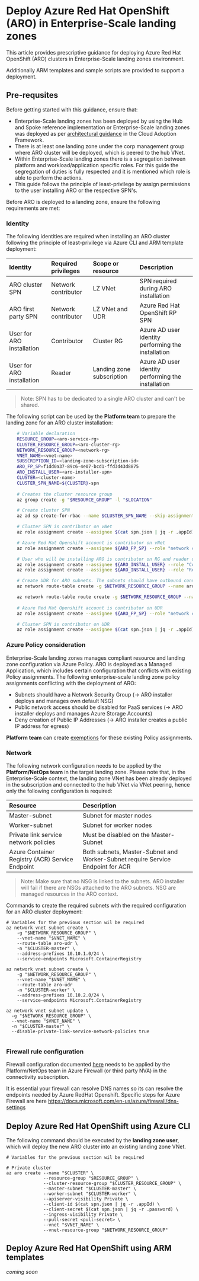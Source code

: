 # Deploy Azure Red Hat OpenShift (ARO) in Enterprise-Scale landing zones

This article provides prescriptive guidance for deploying Azure Red Hat OpenShift (ARO) clusters in Enterprise-Scale landing zones environment.

Additionally ARM templates and sample scripts are provided to support a deployment.

## Pre-requsites

Before getting started with this guidance, ensure that:

- Enterprise-Scale landing zones has been deployed by using the Hub and Spoke reference implementation or Enterprise-Scale landing zones was deployed as per [architectural guidance](https://docs.microsoft.com/en-us/azure/cloud-adoption-framework/ready/enterprise-scale/) in the Cloud Adoption Framework.
- There is at least one landing zone under the corp management group where ARO cluster will be deployed, which is peered to the hub VNet.
- Within Enterprise-Scale landing zones there is a segregation between platform and workload/application specific roles. For this guide the segregation of duties is fully respected and it is mentioned which role is able to perform the actions.
- This guide follows the principle of least-privilege by assign permissions to the user installing ARO or the respective SPN's.

Before ARO is deployed to a landing zone, ensure the following requirements are met:

### Identity

The following identities are required when installing an ARO cluster following the principle of least-privilege via Azure CLI and ARM template deployment:

| Identity | Required privileges | Scope or resource | Description  |
|:---------|:--------------------|:------------------|:--------|
| ARO cluster SPN | Network contributor | LZ VNet | SPN required during ARO installation |
| ARO first party SPN | Network contributor | LZ VNet and UDR | Azure Red Hat OpenShift RP SPN |
| User for ARO installation | Contributor | Cluster RG | Azure AD user identity performing the installation |
| User for ARO installation | Reader | Landing zone subscription | Azure AD user identity performing the installation |

> Note: SPN has to be dedicated to a single ARO cluster and can't be shared.

The following script can be used by the **Platform team** to prepare the landing zone for an ARO cluster installation:

``` bash
    # Variable declaration
    RESOURCE_GROUP=<aro-service-rg>
    CLUSTER_RESOURCE_GROUP=<aro-cluster-rg>
    NETWORK_RESOURCE_GROUP=<network-rg>
    VNET_NAME=<vnet-name>
    SUBSCRIPTION_ID=<landing-zone-subscription-id>
    ARO_FP_SP=f1dd0a37-89c6-4e07-bcd1-ffd3d43d8875
    ARO_INSTALL_USER=<aro-installer-upn>
    CLUSTER=<cluster-name>
    CLUSTER_SPN_NAME=${CLUSTER}-spn
    
    # Creates the cluster resource group
    az group create -g "$RESOURCE_GROUP" -l "$LOCATION"

    # Create cluster SPN
    az ad sp create-for-rbac --name $CLUSTER_SPN_NAME --skip-assignment > spn.json

    # Cluster SPN is contributor on vNet
    az role assignment create --assignee $(cat spn.json | jq -r .appId) --role "network contributor" --scope /subscriptions/${SUBSCRIPTION_ID}/resourceGroups/${NETWORK_RESOURCE_GROUP}/providers/Microsoft.Network/virtualNetworks/${VNET_NAME}

    # Azure Red Hat Openshift account is contributor on vNet
    az role assignment create --assignee ${ARO_FP_SP} --role "network contributor" --scope /subscriptions/${SUBSCRIPTION_ID}/resourceGroups/${NETWORK_RESOURCE_GROUP}/providers/Microsoft.Network/virtualNetworks/${VNET_NAME}

    # User who will be installing ARO is contributor on RG and reader on the subscription (Please note that no owner permission is required)
    az role assignment create --assignee ${ARO_INSTALL_USER} --role "Contributor" --scope /subscriptions/${SUBSCRIPTION_ID}/resourceGroups/${RESOURCE_GROUP}
    az role assignment create --assignee ${ARO_INSTALL_USER} --role "Reader" --scope /subscriptions/${SUBSCRIPTION_ID}

    # Create UDR for ARO subnets. The subnets should have outbound connectivity to specific ARO endpoints. For example the UDR could point to the Firewall / Hub router.
    az network route-table create -g $NETWORK_RESOURCE_GROUP --name aro-udr

    az network route-table route create -g $NETWORK_RESOURCE_GROUP --name aro-udr --route-table-name aro-udr --address-prefix 0.0.0.0/0 --next-hop-type VirtualAppliance --next-hop-ip-address <FWPRIVATE_IP>
    
    # Azure Red Hat Openshift account is contributor on UDR
    az role assignment create --assignee ${ARO_FP_SP} --role "network contributor" --scope /subscriptions/${SUBSCRIPTION_ID}/resourceGroups/${NETWORK_RESOURCE_GROUP}/providers/Microsoft.Network/routeTables/aro-udr

    # Cluster SPN is contributor on UDR
    az role assignment create --assignee $(cat spn.json | jq -r .appId) --role "network contributor" --scope /subscriptions/${SUBSCRIPTION_ID}/resourceGroups/${NETWORK_RESOURCE_GROUP}/providers/Microsoft.Network/routeTables/aro-udr
```

### Azure Policy consideration

Enterprise-Scale landing zones manages compliant resource and landing zone configuration via Azure Policy. ARO is deployed as a Managed Application, which includes certain configuration that conflicts with existing Policy assignments. The following enterprise-scale landing zone policy assignments conflicting with the deployment of ARO:

- Subnets should have a Network Security Group (-> ARO installer deploys and manages own default NSG)
- Public network access should be disabled for PaaS services (-> ARO installer deploys and manages Azure Storage Accounts)
- Deny creation of Public IP Addresses (-> ARO installer creates a public IP address for egress)

**Platform team** can create [exemptions](https://docs.microsoft.com/en-us/azure/governance/policy/concepts/exemption-structure) for these existing Policy assignments.

### Network

The following network configuration needs to be applied by the **Platform/NetOps team** in the target landing zone. Please note that, in the Enterprise-Scale context, the landing zone VNet has been already deployed in the subscription and connected to the hub VNet via VNet peering, hence only the following configuration is required:

| Resource      | Description             |
|:--------------|:------------------------|
| Master-subnet | Subnet for master nodes |
| Worker-subnet | Subnet for worker nodes |
| Private link service network policies | Must be disabled on the Master-Subnet |
| Azure Container Registry (ACR) Service Endpoint | Both subnets, Master-Subnet and Worker-Subnet require Service Endpoint for ACR |

> Note: Make sure that no NSG is linked to the subnets. ARO installer will fail if there are NSGs attached to the ARO subnets. NSG are managed resources in the ARO context.

Commands to create the required subnets with the required configuration for an ARO cluster deployment:

```shell
# Variables for the previous section wil be required
az network vnet subnet create \
    -g "$NETWORK_RESOURCE_GROUP" \
    --vnet-name "$VNET_NAME" \
    --route-table aro-udr \
    -n "$CLUSTER-master" \
    --address-prefixes 10.10.1.0/24 \
    --service-endpoints Microsoft.ContainerRegistry

az network vnet subnet create \
    -g "$NETWORK_RESOURCE_GROUP" \
    --vnet-name "$VNET_NAME" \
    --route-table aro-udr
    -n "$CLUSTER-worker" \
    --address-prefixes 10.10.2.0/24 \
    --service-endpoints Microsoft.ContainerRegistry

az network vnet subnet update \
  -g "$NETWORK_RESOURCE_GROUP" \
  --vnet-name "$VNET_NAME" \
  -n "$CLUSTER-master" \
  --disable-private-link-service-network-policies true
  
```

### Firewall rule configuration

Firewall configuration documented [here](https://docs.microsoft.com/en-us/azure/openshift/howto-restrict-egress) needs to be applied by the Platform/NetOps team in Azure Firewall (or third party NVA) in the connectivity subscription.

It is essential your firewall can resolve DNS names so its can resolve the endpoints needed by Azure RedHat Openshift. Specific steps for Azure Firewall are here https://docs.microsoft.com/en-us/azure/firewall/dns-settings

## Deploy Azure Red Hat OpenShift using Azure CLI

The following command should be executed by the **landing zone user**, which will deploy the new ARO cluster into an existing landing zone VNet.
```shell
# Variables for the previous section wil be required

# Private cluster 
az aro create --name "$CLUSTER" \
              --resource-group "$RESOURCE_GROUP" \
              --cluster-resource-group "$CLUSTER_RESOURCE_GROUP" \
              --master-subnet "$CLUSTER-master" \
              --worker-subnet "$CLUSTER-worker" \
              --apiserver-visibility Private \
              --client-id $(cat spn.json | jq -r .appId) \
              --client-secret $(cat spn.json | jq -r .password) \
              --ingress-visibility Private \
              --pull-secret <pull-secret> \
              --vnet "$VNET_NAME" \
              --vnet-resource-group "$NETWORK_RESOURCE_GROUP"

```

## Deploy Azure Red Hat OpenShift using ARM templates

_coming soon_
